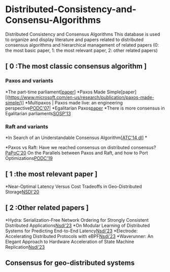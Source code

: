 # Distributed-Consistency-and-Consensu-Algorithms
Distributed Consistency and Consensus Algorithms This database is used to organize and display literature and papers related to distributed consensus algorithms and hierarchical management of related papers (0: the most basic paper, 1: the most relevant paper, 2: other related papers)


## [ 0 :The most classic consensus algorithm ]
### Paxos and variants
*The part-time parliament[[paper](https://dl.acm.org/doi/abs/10.1145/3335772.3335939)]
  *Paxos Made Simple[paper][(https://www.microsoft.com/en-us/research/publication/paxos-made-simple/)]
  *Multipaxos | Paxos made live: an engineering perspective[PODC'07|](https://dl.acm.org/doi/abs/10.1145/1281100.1281103)
  *Egalitarian Paxos[paper](https://www.usenix.org/system/files/nsdip13-paper14.pdf)
  *There is more consensus in Egalitarian parliaments[SOSP'13](https://dl.acm.org/doi/abs/10.1145/2517349.2517350)

### Raft and variants
*In Search of an Understandable Consensus Algorithm[[ATC'14](https://www.usenix.org/system/files/conference/atc14/atc14-paper-ongaro.pdf),[dl](https://www.usenix.org/conference/atc14/technical-sessions/presentation/ongaro)]
  *[]()

*Paxos vs Raft: Have we reached consensus on distributed consensus?[ PaPoC'20](https://scholar.google.com/scholar?hl=zh-CN&as_sdt=0%2C5&q=Howard+H%2C+Mortier+R.+Paxos+vs+Raft%3A+Have+we+reached+consensus+on+distributed+consensus&btnG=)
On the Parallels between Paxos and Raft, and how to Port Optimizations[PODC'19](http://mpaxos.com/pub/raft-paxos.pdf)

## [ 1 :the most relevant paper ]  
  *Near-Optimal Latency Versus Cost Tradeoffs in Geo-Distributed Storage[NSDI'20](https://www.usenix.org/conference/nsdi20/presentation/uluyol)

## [ 2 :Other related papers ]
  *Hydra: Serialization-Free Network Ordering for Strongly Consistent Distributed Applications[Nsdi'23](https://www.usenix.org/system/files/nsdi23-choi.pdf)
  *On Modular Learning of Distributed Systems for Predicting End-to-End Latency[Nsdi'23](https://www.usenix.org/system/files/nsdi23-liang-chieh-jan.pdf)
  *Electrode: Accelerating Distributed Protocols with eBPF[Nsdi'23](https://www.usenix.org/conference/nsdi23/presentation/zhou)
  *Waverunner: An Elegant Approach to Hardware Acceleration of State Machine Replication[Nsdi'23](https://www.usenix.org/conference/nsdi23/presentation/alimadadi)

##  Consensus for geo-distributed systems


